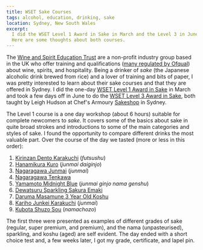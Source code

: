 ```yaml
---
title: WSET Sake Courses
tags: alcohol, education, drinking, sake
location: Sydney, New South Wales
excerpt:
  I did the WSET Level 1 Award in Sake in March and the Level 3 in June.
  Here are some thoughts about both courses.
---
```


The [Wine and Spirit Education Trust][0] are a non-profit industry group
based in the UK who offer training and qualifications ([many regulated by
Ofqual][oq]) about wine, spirits, and hospitality. Being a drinker of *sake*
(the Japanese alcoholic drink brewed from rice) and a lover of training
and bits of paper, I was pretty interested to learn about their sake
courses and that they are offered in Sydney. I did the one-day
[WSET Level 1 Award in Sake][1a] in March and took a few days off in
June to do the [WSET Level 3 Award in Sake][1b], both taught by Leigh
Hudson at Chef's Armoury [Sakeshop][2] in Sydney.

The Level 1 course is a one day workshop (about 6 hours) suitable for
complete newcomers to *sake*. It covers some of the basics about sake in
quite broad strokes and introductions to some of the main categories and
styles of sake. I found the opportunity to compare different drinks the
most valuable part. Over the course of the day we tasted (more or less
in this order):

1. [Kirinzan Dento Karakuchi][3] (*futsushu*)
1. [Hanamikura Kuro][4] (*junmai daiginjo*)
1. [Nagaragawa Junmai][5] (*junmai*)
1. [Nagaragawa Tenkawa][6]
1. [Yamamoto Midnight Blue][7] (*junmai ginjo nama genshu*)
1. [Dewatsuru Sparkling Sakura Emaki][8]
1. [Daruma Masamune 3 Year Old Koshu][9]
1. [Kariho Junkei Karakuchi][10] (*junmai*)
1. [Kubota Shuzo Sou][11] (*namachozo*)

The first three were presented as examples of different grades of sake
(regular, super premium, and premium), and the nama (unpasteurised),
sparkling, and koshu (aged) are self evident. The day ended with a short
choice test and, a few weeks later, I got my grade, certificate, and
lapel pin.

[0]: https://www.wsetglobal.com/
[1a]: https://www.wsetglobal.com/qualifications/wset-level-1-award-in-sake/
[1b]: https://www.wsetglobal.com/qualifications/wset-level-3-award-in-sake/
[2]: https://www.sakeshop.com.au/
[3]: https://www.sakeshop.com.au/products/kirinzan-dento-karakuchi-720ml
[4]: https://www.sakeshop.com.au/products/hanamikura-kuro-720ml
[5]: https://www.sakeshop.com.au/products/nagaragawa-junmai-300ml
[6]: https://www.sakeshop.com.au/products/nagaragawa-tenkawa-300ml
[7]: https://www.sakeshop.com.au/products/yamamoto-midnight-blue-junmai-ginjo-720ml
[8]: https://www.sakeshop.com.au/products/dewatsuru-sparkling-sakura-emaki-ancient-rice-sake-360ml
[9]: https://www.sakeshop.com.au/products/daruma-masamune-3-year-old-koshu-720ml
[10]: https://www.sakeshop.com.au/products/kariho-junkei-karakuchi-720ml
[11]: https://www.sakeshop.com.au/products/kubota-shuzo-sou-720ml

[oq]: https://register.ofqual.gov.uk/Search?category=Qualifications&query=WSET&status=Available%20to%20learners
